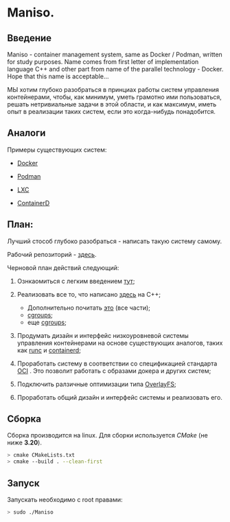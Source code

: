 # Maniso.

## Введение

Maniso - container management system, same as Docker / Podman, written for study purposes.
Name comes from first letter of implementation language C++ and other part from name of the parallel technology - Docker.
Hope that this name is acceptable...

МЫ хотим глубоко разобраться в принциах работы систем управления контейнерами, чтобы, как минимум, уметь грамотно ими пользоваться, решать нетривиальные задачи в этой области, и как максимум, иметь опыт в реализации таких систем, если это когда-нибудь понадобится.

## Аналоги

Примеры существующих систем:

* [Docker](https://www.docker.com/)

* [Podman](https://podman.io/)

* [LXC](https://linuxcontainers.org/lxc/introduction/)

* [ContainerD](https://containerd.io/)

## План:

Лучший стособ глубоко разобраться - написать такую систему самому.

Рабочий репозиторий - [здесь](https://github.com/AlexandrBirman/Maniso).

Черновой план действий следующий:

1) Ознкаомиться с легким введением [тут](https://dorny.github.io/docker-deep-dive/#/);

2) Реализовать все то, что написано [здесь](https://cesarvr.github.io/post/2018-05-22-create-containers/) на C++;
   
   - Дополнительно почитать [это](http://ifeanyi.co/posts/linux-namespaces-part-1/) (все части);
   - [cgroups](https://pierrchen.blogspot.com/2018/04/container-deep-dive-2-linux-cgroups.html);
   - еще [cgroups](https://access.redhat.com/documentation/en-us/red_hat_enterprise_linux/6/html/resource_management_guide/ch01);

3) Продумать дизайн и интерфейс низкоуровневой системы управления контейнерами на основе существующих аналогов, таких как [runc](https://github.com/opencontainers/runc) и [containerd](https://github.com/containerd/containerd);

4) Проработать систему в соответствии со спецификацией стандарта [OCI](https://opencontainers.org/about/overview/) . Это позволит работать с образами докера и других систем;

5) Подключить ралзичные оптимизации типа [OverlayFS](https://docs.docker.com/storage/storagedriver/overlayfs-driver/);

6) Проработать общий дизайн и интерфейс системы и реализовать его.

## Сборка

Сборка производится на linux. Для сборки используется *CMake* (не ниже **3.20**).

```bash
> cmake CMakeLists.txt
> cmake --build . --clean-first
```

## Запуск

Запускать необходимо с root правами:

```bash
> sudo ./Maniso
```
